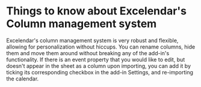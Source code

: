 # Things to know about Excelendar's Column management system

Excelendar's column management system is very robust and flexible, allowing for personalization without hiccups. You can rename columns, hide them and move them around without breaking any of the add-in's functionality. If there is an event property that you would like to edit, but doesn't appear in the sheet as a column upon importing, you can add it by ticking its corresponding checkbox in the add-in Settings, and re-importing the calendar.
